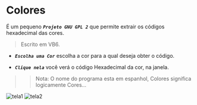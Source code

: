 # Colores

É um pequeno ***```Projeto GNU GPL 2```*** que permite extrair os códigos hexadecimal das cores. 
> Escrito em VB6.

* ***```Escolha uma Cor```*** escolha a cor para a qual deseja obter o código.   

* ***```Clique nela```*** você verá o código Hexadecimal da cor, na janela.


> > Nota: O nome do programa esta em espanhol, Colores significa logicamente Cores...


![tela1](https://notabug.org/attachments/b036e583-db42-49bd-acb9-aa7217772237)
![tela2](https://notabug.org/attachments/900fe468-09cb-4054-bb8f-c72d1bb9c4ce)